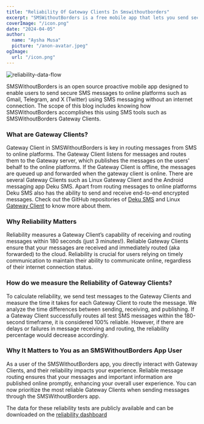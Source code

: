 ```yaml
---
title: "Reliability Of Gateway Clients In Smswithoutborders"
excerpt: "SMSWithoutBorders is a free mobile app that lets you send secure SMS messages to online platforms like Gmail, Telegram, and X (Twitter) without needing the internet. This blog will explain how SMSWithoutBorders does this using tools like SMSWithoutBorders Gateway Clients."
coverImage: "/icon.png"
date: "2024-04-05"
author:
  name: "Aysha Musa"
  picture: "/anon-avatar.jpeg"
ogImage:
  url: "/icon.png"
---
```


![reliability-data-flow](/posts/Reliability-Data-Flow.jpg)

SMSWithoutBorders is an open source proactive mobile app designed to enable users to send secure SMS messages to online platforms such as Gmail, Telegram, and X (Twitter) using SMS messaging without an internet connection. The scope of this blog includes knowing how SMSWithoutBorders accomplishes this using SMS tools such as SMSWithoutBorders Gateway Clients.

### What are Gateway Clients?

Gateway Client in SMSWithoutBorders is key in routing messages from SMS to online platforms. The Gateway Client listens for messages and routes them to the Gateway server, which publishes the messages on the users' behalf to the online platforms. If the Gateway Client is offline, the messages are queued up and forwarded when the gateway client is online. There are several Gateway Clients such as Linux Gateway Client and the Android messaging app Deku SMS. Apart from routing messages to online platforms Deku SMS also has the ability to send and receive end-to-end encrypted messages. Check out the GitHub repositories of [Deku SMS](https://github.com/deku-messaging/Deku-SMS-Android) and Linux [Gateway Client](https://github.com/smswithoutborders/SMSWithoutBorders-Gateway-Client) to know more about them.

### Why Reliability Matters

Reliability measures a Gateway Client’s capability of receiving and routing messages within 180 seconds (just 3 minutes!). Reliable Gateway Clients ensure that your messages are received and immediately routed (aka forwarded) to the cloud. Reliability is crucial for users relying on timely communication to maintain their ability to communicate online, regardless of their internet connection status.

### How do we measure the Reliability of Gateway Clients?

To calculate reliability, we send test messages to the Gateway Clients and measure the time it takes for each Gateway Client to route the message. We analyze the time differences between sending, receiving, and publishing. If a Gateway Client successfully routes all test SMS messages within the 180-second timeframe, it is considered 100% reliable. However, if there are delays or failures in message receiving and routing, the reliability percentage would decrease accordingly.

### Why It Matters to You as an SMSWithoutBorders App User

As a user of the SMSWithoutBorders app, you directly interact with Gateway Clients, and their reliability impacts your experience. Reliable message routing ensures that your messages and important information are published online promptly, enhancing your overall user experience. You can now prioritize the most reliable Gateway Clients when sending messages through the SMSWithoutBorders app.

The data for these reliability tests are publicly available and can be downloaded on the [reliability dashboard](https://telemetry.smswithoutborders.com/)
